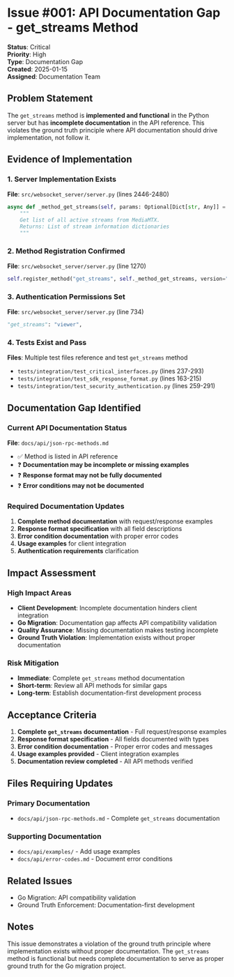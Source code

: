 # Issue #001: API Documentation Gap - get_streams Method

**Status**: Critical  
**Priority**: High  
**Type**: Documentation Gap  
**Created**: 2025-01-15  
**Assigned**: Documentation Team  

## Problem Statement

The `get_streams` method is **implemented and functional** in the Python server but has **incomplete documentation** in the API reference. This violates the ground truth principle where API documentation should drive implementation, not follow it.

## Evidence of Implementation

### 1. Server Implementation Exists
**File**: `src/websocket_server/server.py` (lines 2446-2480)
```python
async def _method_get_streams(self, params: Optional[Dict[str, Any]] = None) -> List[Dict[str, Any]]:
    """
    Get list of all active streams from MediaMTX.
    Returns: List of stream information dictionaries
    """
```

### 2. Method Registration Confirmed
**File**: `src/websocket_server/server.py` (line 1270)
```python
self.register_method("get_streams", self._method_get_streams, version="1.0"
```

### 3. Authentication Permissions Set
**File**: `src/websocket_server/server.py` (line 734)
```python
"get_streams": "viewer",
```

### 4. Tests Exist and Pass
**Files**: Multiple test files reference and test `get_streams` method
- `tests/integration/test_critical_interfaces.py` (lines 237-293)
- `tests/integration/test_sdk_response_format.py` (lines 163-215)
- `tests/integration/test_security_authentication.py` (lines 259-291)

## Documentation Gap Identified

### Current API Documentation Status
**File**: `docs/api/json-rpc-methods.md`
- ✅ Method is listed in API reference
- ❓ **Documentation may be incomplete or missing examples**
- ❓ **Response format may not be fully documented**
- ❓ **Error conditions may not be documented**

### Required Documentation Updates
1. **Complete method documentation** with request/response examples
2. **Response format specification** with all field descriptions
3. **Error condition documentation** with proper error codes
4. **Usage examples** for client integration
5. **Authentication requirements** clarification

## Impact Assessment

### High Impact Areas
- **Client Development**: Incomplete documentation hinders client integration
- **Go Migration**: Documentation gap affects API compatibility validation
- **Quality Assurance**: Missing documentation makes testing incomplete
- **Ground Truth Violation**: Implementation exists without proper documentation

### Risk Mitigation
- **Immediate**: Complete `get_streams` method documentation
- **Short-term**: Review all API methods for similar gaps
- **Long-term**: Establish documentation-first development process

## Acceptance Criteria

1. **Complete `get_streams` documentation** - Full request/response examples
2. **Response format specification** - All fields documented with types
3. **Error condition documentation** - Proper error codes and messages
4. **Usage examples provided** - Client integration examples
5. **Documentation review completed** - All API methods verified

## Files Requiring Updates

### Primary Documentation
- `docs/api/json-rpc-methods.md` - Complete `get_streams` documentation

### Supporting Documentation
- `docs/api/examples/` - Add usage examples
- `docs/api/error-codes.md` - Document error conditions

## Related Issues
- Go Migration: API compatibility validation
- Ground Truth Enforcement: Documentation-first development

## Notes
This issue demonstrates a violation of the ground truth principle where implementation exists without proper documentation. The `get_streams` method is functional but needs complete documentation to serve as proper ground truth for the Go migration project.
